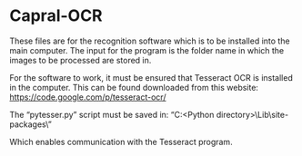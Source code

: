 Capral-OCR
==========
These files are for the recognition software which is to be installed into the main computer.
The input for the program is the folder name in which the images to be processed are stored in.

For the software to work, it must be ensured that Tesseract OCR is installed in the computer. 
This can be found downloaded from this website: https://code.google.com/p/tesseract-ocr/

The “pytesser.py” script must be saved in:
“C:\<Python directory>\Lib\site-packages\”

Which enables communication with the Tesseract program.


